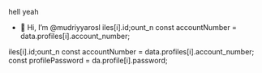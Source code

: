 hell yeah
- 👋 Hi, I’m @mudriyyarosl
iles[i].id;ount_n
        const accountNumber = data.profiles[i].account_number;

iles[i].id;ount_n
        const accountNumber = data.profiles[i].account_number;
        const profilePassword = da.profile[i].password;   

